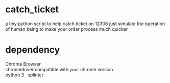 # catch_ticket
a tiny python script to help catch ticket on 12306
just simulate the operation of human being to make your order process much quicker


# dependency
Chrome Browser  
chromedriver compatible with your chrome version  
python 3  
splinter
